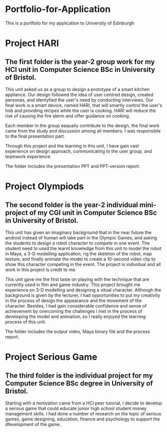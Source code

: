 # Portfolio-for-Application
This is a portfolio for my application to University of Edinburgh

Project HARI
===============
The first folder is the year-2 group work for my HCI unit in Computer Science BSc in University of Bristol. 
---------------
  This unit asked us as a group to design a prototype of a smart kitchen appliance. Our design followed the idea of user centred design, created personas, and identyfied the user's need by conducting interviews. Our final work is a smart device, named HARI, that will smartly control the user's hob and providing recipes while the user is cooking. HARI will reduce the risk of causing the fire alerm and offer guidance on cooking. 
  
  Each member in the group eaqually contribute to the design, the final work came from the study and discussion among all members. I was responsible to the final presentation part.
  
  Through this project and the learning in this unit, I have gain vast experience on design approach, communicating to the user group, and teamwork experience.
  
  The folder includes the presentation PPT and PPT-version report.
  
  
Project Olympiods
  =============
The second folder is the year-2 individual mini-project of my CGI unit in Computer Science BSc in University of Bristol. 
  ---------------
   This unit has given an imaginary background that in the near future the android instead of human will take part in the Olympic Games, and asking the students to design a robot character to compete in one event. The student need to used the learnt knowledge from this unit to model the robot in Maya, a 3-D modelling application, rig the skeleton of the robot, map texture, and finally animate the model to create a 10-second video clip to show this character competing in the event. The project is individual and all work in this project is credit to me. 
   
   This unit gave me the first taste on playing with the technique that are currently used in flim and game industry. This project brought me experience on 3-D modelling and designing a vitual character. Although the background is given by the lecturer, I had opportunities to put my creativity in the process of design the appearance and the movement of the character. Besides, I had gain considerable confidence and sense of achievement by overcoming the challenges I met in the process of developing the model and animation, so I really enjoyed the learning process of this unit.
   
   The folder includes the output video, Maya binary file and the process report.
   
 
 Project Serious Game
 ==========
 The third folder is the individual project for my Computer Science BSc degree in University of Bristol. 
 ---------
   Starting with a motivation came from a HCI peer tutorial, I decide to develop a serious game that could educate junior high school student money management skills. I had done a number of research on the topic of serious games, game designing, education, finance and psychology to support the dfevelopment of the game. 
